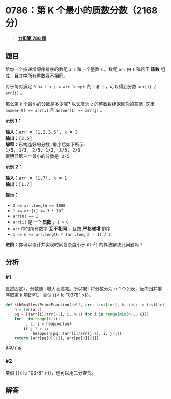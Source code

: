 # 0786：第 K 个最小的质数分数（2168 分）


> <u>**[力扣第 786 题](https://leetcode.cn/problems/k-th-smallest-prime-fraction/)**</u>

## 题目

<p>给你一个按递增顺序排序的数组 <code>arr</code> 和一个整数 <code>k</code> 。数组 <code>arr</code> 由 <code>1</code> 和若干 <strong>质数</strong> 组成，且其中所有整数互不相同。</p>

<p>对于每对满足 <code>0 &lt;= i &lt; j &lt; arr.length</code> 的 <code>i</code> 和 <code>j</code> ，可以得到分数 <code>arr[i] / arr[j]</code> 。</p>

<p>那么第 <code>k</code> 个最小的分数是多少呢?  以长度为 <code>2</code> 的整数数组返回你的答案, 这里 <code>answer[0] == arr[i]</code> 且 <code>answer[1] == arr[j]</code> 。</p>


<p><strong>示例 1：</strong></p>

<pre>
<strong>输入：</strong>arr = [1,2,3,5], k = 3
<strong>输出：</strong>[2,5]
<strong>解释：</strong>已构造好的分数,排序后如下所示:
1/5, 1/3, 2/5, 1/2, 3/5, 2/3
很明显第三个最小的分数是 2/5
</pre>

<p><strong>示例 2：</strong></p>

<pre>
<strong>输入：</strong>arr = [1,7], k = 1
<strong>输出：</strong>[1,7]
</pre>



<p><strong>提示：</strong></p>

<ul>
<li><code>2 &lt;= arr.length &lt;= 1000</code></li>
<li><code>1 &lt;= arr[i] &lt;= 3 * 10<sup>4</sup></code></li>
<li><code>arr[0] == 1</code></li>
<li><code>arr[i]</code> 是一个 <strong>质数</strong> ，<code>i &gt; 0</code></li>
<li><code>arr</code> 中的所有数字 <strong>互不相同</strong> ，且按 <strong>严格递增</strong> 排序</li>
<li><code>1 &lt;= k &lt;= arr.length * (arr.length - 1) / 2</code></li>
</ul>



<p><strong>进阶：</strong>你可以设计并实现时间复杂度小于 <code>O(n<sup>2</sup>)</code> 的算法解决此问题吗？</p>


## 分析

### #1

显然固定 i，分数随 j 增大而递减。所以按 i 将分数分为 n-1 个列表，反向归并排序取第 k 项即可。
类似 {{< lc "0378" >}}。

```python
def kthSmallestPrimeFraction(self, arr: List[int], k: int) -> List[int]:
	n = len(arr)
	pq = [(arr[i]/arr[-1], i, n-1) for i in range(min(n-1, k))]
	for _ in range(k-1):
		_, i, j = heappop(pq)
		if j-1 > i:
			heappush(pq, (arr[i]/arr[j-1], i, j-1))
	return [arr[pq[0][1]], arr[pq[0][2]]]
```

940 ms


### #2

类似 {{< lc "0378" >}}，也可以用二分查找。

## 解答

```python

```




